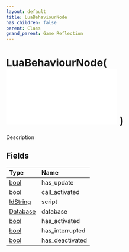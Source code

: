 ```yaml
---
layout: default
title: LuaBehaviourNode
has_children: false
parent: Class
grand_parent: Game Reflection
---
```

# LuaBehaviourNode( ![ BehaviourNode ](/game-reflection/classes/behaviour_node.md) )
Description 

## Fields
| Type | Name |
|:-------------|:--------------|
| [bool](/game-reflection/components/bool.md) | has_update |
| [bool](/game-reflection/components/bool.md) | call_activated |
| [IdString](/game-reflection/components/id_string.md) | script |
| [Database](/game-reflection/components/database.md) | database |
| [bool](/game-reflection/components/bool.md) | has_activated |
| [bool](/game-reflection/components/bool.md) | has_interrupted |
| [bool](/game-reflection/components/bool.md) | has_deactivated |

